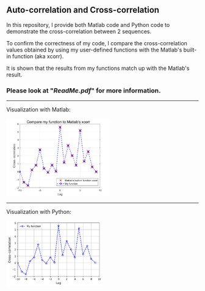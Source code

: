 ## Auto-correlation and Cross-correlation

In this repository, I provide both Matlab code and Python code to demonstrate the cross-correlation between 2 sequences.

To confirm the correctness of my code, I compare the cross-correlation values obtained by using my user-defined functions with the Matlab's built-in function (aka xcorr).

It is shown that the results from my functions match up with the Matlab's result.

### Please look at "**_ReadMe.pdf_**" for more information.

---
Visualization with Matlab:

<img src="https://github.com/TiepMH/CrossCorrelation/blob/main/illustration/4_CrossCorrelation_in_Matlab.png" width="54%" height="54%">

---
Visualization with Python:

<img src="https://github.com/TiepMH/CrossCorrelation/blob/main/illustration/5_CrossCorrelation_in_Python.png" width="50%" height="50%">

